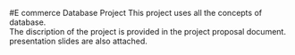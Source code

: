 #E commerce Database Project
This project uses all the concepts of database.
<br>
The discription of the project is provided in the project proposal document.
<br>
presentation slides are also attached.

